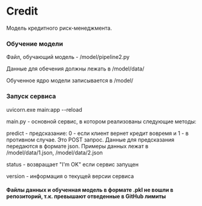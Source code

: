 # Credit
Модель кредитного риск-менеджмента. 

### Обучение модели
Файл, обучающий модель - /model/pipeline2.py

Данные для обечения должны лежать в /model/data/

Обученное ядро модели записывается в /model/

### Запуск сервиса
uvicorn.exe main:app --reload

main.py - основной сервис, в котором реализованы следующие методы: 

predict - предсказание: 0 - если клиент вернет кредит вовремя и 1 - в противном случае.
Это POST запрос. Данные для предсказания передаются в формате json. Примеры данных лежат в /model/data/1.json,  /model/data/2.json

status - возвращает "I'm OK" если сервис запущен

version - информация о текущей версии сервиса

#### Файлы данных и обученная модель в формате .pkl не вошли в репозиторий, т.к. превышают отведенные в GitHub лимиты
